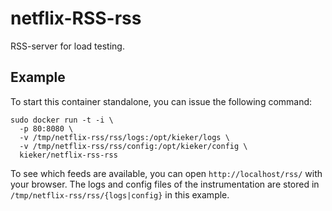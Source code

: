 # netflix-RSS-rss
RSS-server for load testing.

## Example
To start this container standalone, you can issue the following command:
```
sudo docker run -t -i \
  -p 80:8080 \
  -v /tmp/netflix-rss/rss/logs:/opt/kieker/logs \
  -v /tmp/netflix-rss/rss/config:/opt/kieker/config \
  kieker/netflix-rss-rss
```
To see which feeds are available, you can open `http://localhost/rss/` with your browser.
The logs and config files of the instrumentation are stored in `/tmp/netflix-rss/rss/{logs|config}` in this example.

